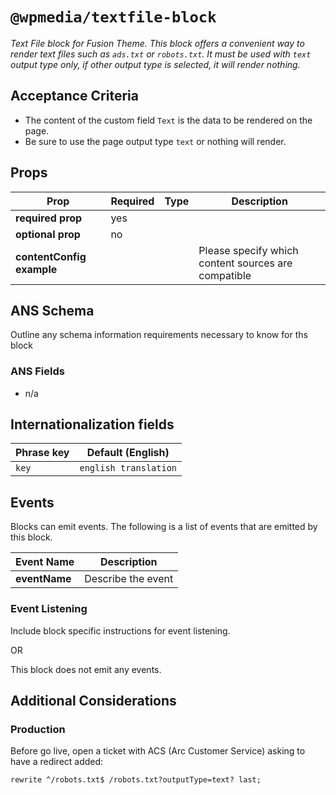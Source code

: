 # `@wpmedia/textfile-block`
_Text File block for Fusion Theme. This block offers a convenient way to render text files such as `ads.txt` or `robots.txt`. It must be used with `text` output type only, if other output type is selected, it will render nothing._

## Acceptance Criteria
- The content of the custom field `Text` is the data to be rendered on the page.
- Be sure to use the page output type `text` or nothing will render. 

## Props
| **Prop** | **Required** | **Type** | **Description** |
|---|---|---|---|
| **required prop** | yes | | |
| **optional prop** | no | | |
| **contentConfig example** | | | Please specify which content sources are compatible |

## ANS Schema
Outline any schema information requirements necessary to know for ths block

### ANS Fields
- n/a

## Internationalization fields
| Phrase key | Default (English) |
|---|---|
|`key`|`english translation`|

## Events
Blocks can emit events. The following is a list of events that are emitted by this block.

| **Event Name** | **Description** |
|---|---|
| **eventName** | Describe the event |

### Event Listening
Include block specific instructions for event listening.

OR

This block does not emit any events.

## Additional Considerations
### Production

Before go live, open a ticket with ACS (Arc Customer Service) asking to have a redirect added:
```
rewrite ^/robots.txt$ /robots.txt?outputType=text? last;
```
